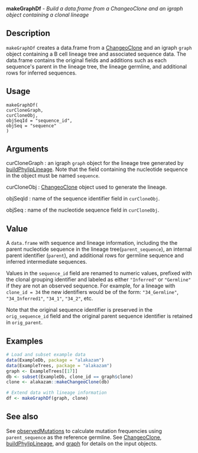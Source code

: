 **makeGraphDf** - *Build a data.frame from a ChangeoClone and an igraph object containing a clonal lineage*

Description
--------------------

`makeGraphDf` creates a data.frame from a [ChangeoClone](http://www.rdocumentation.org/packages/alakazam/topics/ChangeoClone-class) and an 
igraph `graph` object containing a B cell lineage tree and associated sequence data. 
The data.frame contains the original fields and additions such as each sequence's parent in the 
lineage tree, the lineage germline, and additional rows for inferred sequences.


Usage
--------------------
```
makeGraphDf(
curCloneGraph,
curCloneObj,
objSeqId = "sequence_id",
objSeq = "sequence"
)
```

Arguments
-------------------

curCloneGraph
:   an igraph `graph` object for the lineage tree generated by 
[buildPhylipLineage](http://www.rdocumentation.org/packages/alakazam/topics/buildPhylipLineage). Note that the field containing the 
nucleotide sequence in the object must be named `sequence`.

curCloneObj
:   [ChangeoClone](http://www.rdocumentation.org/packages/alakazam/topics/ChangeoClone-class) object used to generate the lineage.

objSeqId
:   name of the sequence identifier field in `curCloneObj`.

objSeq
:   name of the nucleotide sequence field in `curCloneObj`.




Value
-------------------

A `data.frame` with sequence and lineage information, including the
the parent nucleotide sequence in the lineage tree(`parent_sequence`), 
an internal parent identifier (`parent`), and additional rows for germline 
sequence and inferred intermediate sequences.

Values in the `sequence_id` field are renamed to numeric values,
prefixed with the clonal grouping identifier and labeled as either `"Inferred"` 
or `"Germline"` if they are not an observed sequence. For example, for a lineage 
with `clone_id = 34` the new identifiers would be of the form: 
`"34_Germline"`, `"34_Inferred1"`, `"34_1"`, `"34_2"`, etc.

Note that the original sequence identifier is preserved in the `orig_sequence_id` field 
and the original parent sequence identifier is retained in `orig_parent`.



Examples
-------------------

```R
# Load and subset example data
data(ExampleDb, package = "alakazam")
data(ExampleTrees, package = "alakazam")
graph <- ExampleTrees[[17]]
db <- subset(ExampleDb, clone_id == graph$clone)
clone <- alakazam::makeChangeoClone(db)

# Extend data with lineage information
df <- makeGraphDf(graph, clone)

```



See also
-------------------

See [observedMutations](observedMutations.md) to calculate mutation frequencies using
`parent_sequence` as the reference germline. See [ChangeoClone](http://www.rdocumentation.org/packages/alakazam/topics/ChangeoClone-class),
[buildPhylipLineage](http://www.rdocumentation.org/packages/alakazam/topics/buildPhylipLineage), and [graph](http://www.rdocumentation.org/packages/igraph/topics/graph) for details on the 
input objects.






